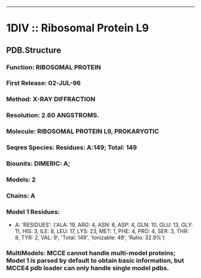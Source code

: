 ---
# 1DIV :: Ribosomal Protein L9
## PDB.Structure
### Function: RIBOSOMAL PROTEIN
### First Release: 02-JUL-96
### Method: X-RAY DIFFRACTION
### Resolution: 2.60 ANGSTROMS.
### Molecule: RIBOSOMAL PROTEIN L9, PROKARYOTIC
### Seqres Species: Residues: A:149; Total: 149
### Biounits: DIMERIC: A;
### Models: 2
### Chains: A
### Model 1 Residues:
  - A:
 'RESIDUES': ('ALA: 19, ARG: 4, ASN: 6, ASP: 4, GLN: 10, GLU: 13, GLY: 11, HIS: 3, ILE: 8, LEU: 17, LYS: 23, MET: 1, PHE: 4, PRO: 4, SER: 3, THR: 8, TYR: 2, VAL: 9', 'Total: 149', 'Ionizable: 49',
              'Ratio: 32.9%')

### MultiModels: MCCE cannot handle multi-model proteins; Model 1 is parsed by default to obtain basic information, but MCCE4 pdb loader can only handle single model pdbs.
